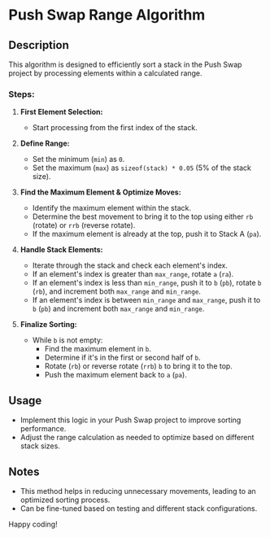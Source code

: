 # Push Swap Range Algorithm

## Description
This algorithm is designed to efficiently sort a stack in the Push Swap project by processing elements within a calculated range.

### Steps:
1. **First Element Selection:**
   - Start processing from the first index of the stack.

2. **Define Range:**
   - Set the minimum (`min`) as `0`.
   - Set the maximum (`max`) as `sizeof(stack) * 0.05` (5% of the stack size).

3. **Find the Maximum Element & Optimize Moves:**
   - Identify the maximum element within the stack.
   - Determine the best movement to bring it to the top using either `rb` (rotate) or `rrb` (reverse rotate).
   - If the maximum element is already at the top, push it to Stack A (`pa`).

4. **Handle Stack Elements:**
   - Iterate through the stack and check each element's index.
   - If an element's index is greater than `max_range`, rotate `a` (`ra`).
   - If an element's index is less than `min_range`, push it to `b` (`pb`), rotate `b` (`rb`), and increment both `max_range` and `min_range`.
   - If an element's index is between `min_range` and `max_range`, push it to `b` (`pb`) and increment both `max_range` and `min_range`.

5. **Finalize Sorting:**
   - While `b` is not empty:
     - Find the maximum element in `b`.
     - Determine if it's in the first or second half of `b`.
     - Rotate (`rb`) or reverse rotate (`rrb`) `b` to bring it to the top.
     - Push the maximum element back to `a` (`pa`).

## Usage
- Implement this logic in your Push Swap project to improve sorting performance.
- Adjust the range calculation as needed to optimize based on different stack sizes.

## Notes
- This method helps in reducing unnecessary movements, leading to an optimized sorting process.
- Can be fine-tuned based on testing and different stack configurations.

Happy coding!

